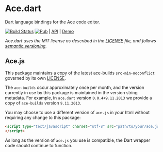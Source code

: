 # Ace.dart

[Dart language][dart] bindings for the [Ace][ace] code editor.

[![Build Status][status]][status badge] [![Pub][pub badge]][pub] | 
[API][api] | [Demo][demo]

_Ace.dart uses the MIT license as described in the [LICENSE][license] file, and 
follows [semantic versioning][]._

## Ace.js

This package maintains a copy of the latest [ace-builds][] `src-min-noconflict` 
governed by its own [LICENSE][ace-license].

The `ace-builds` occur approximately once per month, and the version currently 
in use by this package is maintained in the version string metadata.  For 
example, in `ace.dart` version `0.0.4+9.11.2013` we provide a copy of 
`ace-builds` version `9.11.2013`.

You may choose to use a different version of `ace.js` in your html without 
requiring any change to this package:

```html
<script type="text/javascript" charset="utf-8" src="path/to/your/ace.js">
</script>
```

As long as the version of `ace.js` you use is compatible, the Dart wrapper code
should continue to function.

[ace]: http://ace.ajax.org/
[ace-builds]: https://github.com/ajaxorg/ace-builds/
[ace-license]: https://github.com/rmsmith/ace.dart/blob/master/lib/src/js/LICENSE
[ace-readme]: https://github.com/rmsmith/ace.dart/blob/master/lib/src/js/README.md
[api]: http://www.dartdocs.org/documentation/ace/latest/
[dart]: http://www.dartlang.org/
[demo]: http://rmsmith.github.io/ace.dart/examples/kitchen_sink.html
[license]: https://github.com/rmsmith/ace.dart/blob/master/LICENSE
[pub]: https://pub.dartlang.org/packages/ace
[pub badge]: http://img.shields.io/pub/v/ace.svg
[semantic versioning]: http://semver.org/
[status]: https://drone.io/github.com/rmsmith/ace.dart/status.png
[status badge]: https://drone.io/github.com/rmsmith/ace.dart/latest
